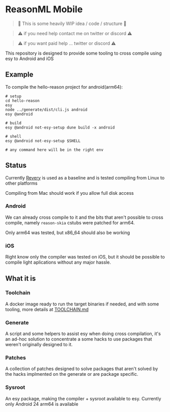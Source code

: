 # ReasonML Mobile

> 🚧 This is some heavily WIP idea / code / structure 🚧

> ⚠️ if you need help contact me on twitter or discord ⚠️

> ⚠️ if you want paid help ... twitter or discord ⚠️

This repository is designed to provide some tooling to cross compile using esy to Android and iOS

## Example

To compile the hello-reason project for android(arm64):

```
# setup
cd hello-reason
esy
node ../generate/dist/cli.js android
esy @android

# build
esy @android not-esy-setup dune build -x android

# shell
esy @android not-esy-setup $SHELL

# any command here will be in the right env
```

## Status

Currently [Revery](https://github.com/revery-ui/revery) is used as a baseline and is tested compiling from Linux to other platforms

Compiling from Mac should work if you allow full disk access

### Android

We can already cross compile to it and the bits that aren't possible to cross compile, namely `reason-skia` cstubs were patched for arm64.

Only arm64 was tested, but x86_64 should also be working

### iOS

Right know only the compiler was tested on iOS, but it should be possible to compile light aplications without any major hassle.

## What it is

### Toolchain

A docker image ready to run the target binaries if needed, and with some tooling, more details at [TOOLCHAIN.md](./TOOLCHAIN.md)

### Generate

A script and some helpers to assist esy when doing cross compilation, it's an ad-hoc solution to concentrate a some hacks to use packages that weren't originally designed to it.

### Patches

A collection of patches designed to solve packages that aren't solved by the hacks implmented on the generate or are package specific.

### Sysroot

An esy package, making the compiler + sysroot available to esy. Currently only Android 24 arm64 is available
